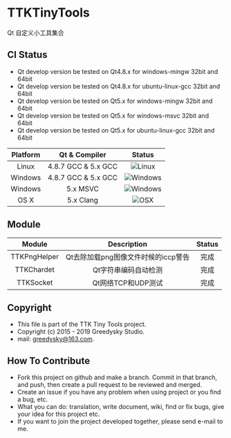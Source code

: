 # TTKTinyTools
Qt 自定义小工具集合 

## CI Status
 * Qt develop version be tested on Qt4.8.x for windows-mingw 32bit and 64bit
 * Qt develop version be tested on Qt4.8.x for ubuntu-linux-gcc 32bit and 64bit
 * Qt develop version be tested on Qt5.x for windows-mingw 32bit and 64bit
 * Qt develop version be tested on Qt5.x for windows-msvc 32bit and 64bit
 * Qt develop version be tested on Qt5.x for ubuntu-linux-gcc 32bit and 64bit
  
| Platform | Qt & Compiler       | Status                                                                                      |
| :---:    | :---:               | :---:                                                                                       |
| Linux    | 4.8.7 GCC & 5.x GCC    | ![Linux](https://img.shields.io/badge/build-passing-brightgreen.svg)                            |
| Windows  | 4.8.7 GCC & 5.x GCC       | ![Windows](https://img.shields.io/badge/build-passing-brightgreen.svg) |
| Windows  | 5.x MSVC       | ![Windows](https://img.shields.io/badge/build-passing-brightgreen.svg) |
| OS X     | 5.x Clang     | ![OSX](https://img.shields.io/badge/build-unknown-lightgrey.svg)                           |

Module
----
| Module | Description       | Status                                                                                      |
| :---:    | :---:               | :---:                                                                                       |
| TTKPngHelper    | Qt去除加载png图像文件时候的iccp警告     |   完成      |
| TTKChardet  | Qt字符串编码自动检测       |完成     |
| TTKSocket  | Qt网络TCP和UDP测试       | 完成     |


Copyright
-------
 * This file is part of the TTK Tiny Tools project.
 * Copyright (c) 2015 - 2019 Greedysky Studio.
 * mail: greedysky@163.com.
 
How To Contribute
-------
 * Fork this project on github and make a branch. Commit in that branch, and push, then create a pull request to be reviewed and merged.
 * Create an issue if you have any problem when using project or you find a bug, etc.
 * What you can do: translation, write document, wiki, find or fix bugs, give your idea for this project etc.
 * If you want to join the project developed together, please send e-mail to me.